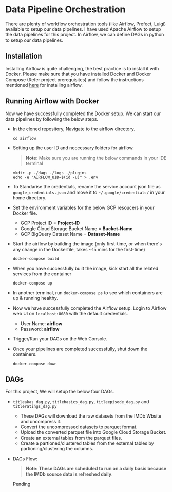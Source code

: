 # Data Pipeline Orchestration

There are plenty of workflow orchestration tools (like Airflow, Prefect, Luigi) available to setup our data pipelines. I have used Apache Airflow to setup the data pipelines for this project. In Airflow, we can define DAGs in python to setup our data pipelines. 

## Installation
Installing Airflow is quite challenging, the best practice is to install it with Docker. Please make sure that you have installed Docker and Docker Compose (Refer project prerequisites) and follow the instructions mentioned [here](https://airflow.apache.org/docs/apache-airflow/stable/start/docker.html) for installing airflow.

## Running Airflow with Docker
Now we have successfully completed the Docker setup. We can start our data pipelines by following the below steps.

- In the cloned repository, Navigate to the airflow directory.
  ```
  cd airflow
  ```
- Setting up the user ID and neccessary folders for airflow.
  > **Note:** Make sure you are running the below commands in your IDE terminal
  ```
  mkdir -p ./dags ./logs ./plugins
  echo -e "AIRFLOW_UID=$(id -u)" > .env
  ```
- To Standarise the credentials, rename the service account json file as `google_credentials.json` and move it to `~/.google/credentials/` in your home directory.
- Set the environment variables for the below GCP resoucers in your Docker file.
  - GCP Project ID = **Project-ID**
  - Google Cloud Storage Bucket Name = **Bucket-Name**
  - GCP BigQuery Dataset Name = **Dataset-Name**
- Start the airflow by building the image (only first-time, or when there's any change in the Dockerfile, takes ~15 mins for the first-time)
  ```
  docker-compose build
  ```
- When you have successfully built the image, kick start all the related services from the container
  ```
  docker-compose up
  ```
- In another terminal, run `docker-compose ps` to see which containers are up & running healthy.
- Now we have successfully completed the Airflow setup. Login to Airflow web UI on `localhost:8080` with the default credentials.
  - User Name: **airflow**
  - Password: **airflow**
  
 - Trigger/Run your DAGs on the Web Console.
 - Once your pipelines are completed successfully, shut down the containers.
    ```
    docker-compose down
    ```
 ## DAGs
 
 For this project, We will setup the below four DAGs. 
 - `titleakas_dag.py`, `titlebasics_dag.py`, `titleepisode_dag.py` and `titleratings_dag.py`
   - These DAGs will download the raw datasets from the IMDb Wbsite and uncompress it. 
   - Convert the uncompressed datasets to parquet format.
   - Upload the converted parquet file into Google Cloud Storage Bucket. 
   - Create an external tables from the parquet files.
   - Create a partioned/clustered tables from the external tables by partioning/clustering the columns.
 
 - DAGs Flow:
   >**Note: These DAGs are scheduled to run on a daily basis because the IMDb source data is refreshed daily**.
   
   Pending
   
